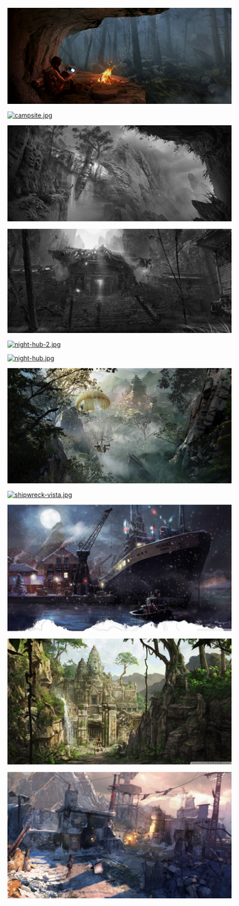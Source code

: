 [![basecamp.jpg](basecamp.jpg "basecamp.jpg")](basecamp.jpg)

[![campsite.jpg](campsite.jpg "campsite.jpg")](campsite.jpg)

[![cliffhanger.jpg](cliffhanger.jpg "cliffhanger.jpg")](cliffhanger.jpg)

[![gate.jpg](gate.jpg "gate.jpg")](gate.jpg)

[![night-hub-2.jpg](night-hub-2.jpg "night-hub-2.jpg")](night-hub-2.jpg)

[![night-hub.jpg](night-hub.jpg "night-hub.jpg")](night-hub.jpg)

[![parachute-descent-xl.jpg](parachute-descent-xl.jpg "parachute-descent-xl.jpg")](parachute-descent-xl.jpg)

[![shipwreck-vista.jpg](shipwreck-vista.jpg "shipwreck-vista.jpg")](shipwreck-vista.jpg)

[![tomb_raider_2013_concept_art_by_johann_papayou_blais-wallpaper-2560x1440.jpg](tomb_raider_2013_concept_art_by_johann_papayou_blais-wallpaper-2560x1440.jpg "tomb_raider_2013_concept_art_by_johann_papayou_blais-wallpaper-2560x1440.jpg")](tomb_raider_2013_concept_art_by_johann_papayou_blais-wallpaper-2560x1440.jpg)

[![Tomb Raider Underworld Art Wallpaper 1920x1080 Tomb Raider ....jpg](Tomb%20Raider%20Underworld%20Art%20Wallpaper%201920x1080%20Tomb%20Raider%20....jpg "Tomb Raider Underworld Art Wallpaper 1920x1080 Tomb Raider ....jpg")](Tomb%20Raider%20Underworld%20Art%20Wallpaper%201920x1080%20Tomb%20Raider%20....jpg)

[![WW2-SOS.jpg](WW2-SOS.jpg "WW2-SOS.jpg")](WW2-SOS.jpg)


